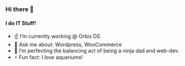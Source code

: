 ### Hi there 👋

<!--
**sdminev/sdminev** is a ✨ _special_ ✨ repository because its `README.md` (this file) appears on your GitHub profile.
-->
#### I do IT Stuff!

- ☝ I’m currently working @ Orbis DS
- 👀 Ask me about: Wordpress, WooCommerce
- 🌱 I’m perfecting the balancing act of being a ninja dad and web-dev.
- ⚡ Fun fact: I *love* aquariums!


